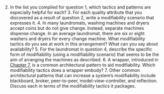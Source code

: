 2. In the list you compiled for question 1, which tactics and patterns are especially helpful for each? 3. For each quality attribute that you discovered as a result of question 2, write a modifiability scenario that expresses it. 4. In many laundromats, washing machines and dryers accept coins but do not give change. Instead, separate machines dispense change. In an average laundromat, there are six or eight washers and dryers for every change machine. What modifiability tactics do you see at work in this arrangement? What can you say about availability? 5. For the laundromat in question 4, describe the specific form of modifiability (using a modifiability scenario) that seems to be the aim of arranging the machines as described. 6. A wrapper, introduced in [Chapter 7](ch07.xhtml#ch07), is a common architectural pattern to aid modifiability. Which modifiability tactics does a wrapper embody? 7. Other common architectural patterns that can increase a system’s modifiability include blackboard, broker, peer-to-peer, model-view-controller, and reflection. Discuss each in terms of the modifiability tactics it packages.